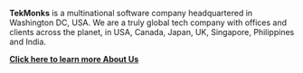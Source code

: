 **TekMonks** is a multinational software company headquartered in Washington DC, USA. We are a truly global tech company with offices and clients across the planet, in USA, Canada, Japan, UK, Singapore, Philippines and India.

[**Click here to learn more About Us**]({{#makeLink}}./article.html?article_path=./company/aboutus.md&menu_path=.menus/en{{/makeLink}})




